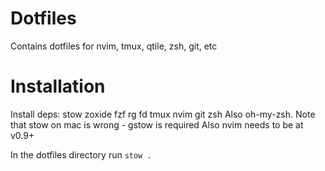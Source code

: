 # Dotfiles
Contains dotfiles for nvim, tmux, qtile, zsh, git, etc

# Installation
Install deps: stow zoxide fzf rg fd tmux nvim git zsh 
Also oh-my-zsh. Note that stow on mac is wrong - gstow is required
Also nvim needs to be at v0.9+

In the dotfiles directory run `stow .`

